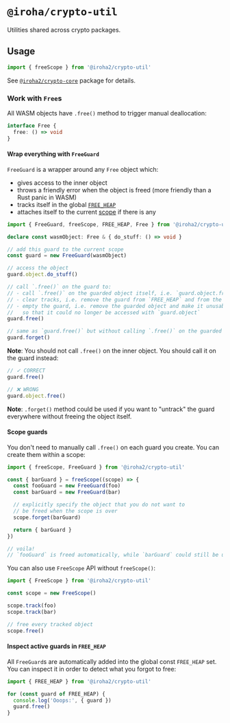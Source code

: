 # `@iroha/crypto-util`

Utilities shared across crypto packages.

## Usage

```ts
import { freeScope } from '@iroha2/crypto-util'
```

See [`@iroha2/crypto-core`](https://github.com/hyperledger/iroha-javascript/tree/iroha2/packages/crypto/packages/core) package for details.

### Work with `Free`s

All WASM objects have `.free()` method to trigger manual deallocation:

```ts
interface Free {
  free: () => void
}
```

#### Wrap everything with `FreeGuard`

`FreeGuard` is a wrapper around any `Free` object which:

- gives access to the inner object
- throws a friendly error when the object is freed (more friendly than a Rust panic in WASM)
- tracks itself in the global [`FREE_HEAP`](#inspect-active-guards-in-freeheap)
- attaches itself to the current [scope](#scope-guards) if there is any

```ts
import { FreeGuard, freeScope, FREE_HEAP, Free } from '@iroha2/crypto-util'

declare const wasmObject: Free & { do_stuff: () => void }

// add this guard to the current scope
const guard = new FreeGuard(wasmObject)

// access the object
guard.object.do_stuff()

// call `.free()` on the guard to:
// - call `.free()` on the guarded object itself, i.e. `guard.object.free()`
// - clear tracks, i.e. remove the guard from `FREE_HEAP` and from the scope (if there is any)
// - empty the guard, i.e. remove the guarded object and make it unusable
//   so that it could no longer be accessed with `guard.object`
guard.free()

// same as `guard.free()` but without calling `.free()` on the guarded object itself
guard.forget()
```

**Note**: You should not call `.free()` on the inner object. You should call it on the guard instead:

```ts
// ✓ CORRECT
guard.free()

// ❌ WRONG
guard.object.free()
```

**Note**: `.forget()` method could be used if you want to "untrack" the guard everywhere without freeing the object itself.

#### Scope guards

You don't need to manually call `.free()` on each guard you create. You can create them within a scope:

```ts
import { freeScope, FreeGuard } from '@iroha2/crypto-util'

const { barGuard } = freeScope((scope) => {
  const fooGuard = new FreeGuard(foo)
  const barGuard = new FreeGuard(bar)

  // explicitly specify the object that you do not want to 
  // be freed when the scope is over
  scope.forget(barGuard)

  return { barGuard }
})

// voila!
// `fooGuard` is freed automatically, while `barGuard` could still be used here
```

You can also use `FreeScope` API without `freeScope()`:

```ts
import { FreeScope } from '@iroha2/crypto-util'

const scope = new FreeScope()

scope.track(foo)
scope.track(bar)

// free every tracked object
scope.free()
```

#### Inspect active guards in `FREE_HEAP`

All `FreeGuard`s are automatically added into the global const `FREE_HEAP` set. You can inspect it in order to detect what you forgot to free:

```ts
import { FREE_HEAP } from '@iroha2/crypto-util'

for (const guard of FREE_HEAP) {
  console.log('Ooops:', { guard })
  guard.free()
}
```
